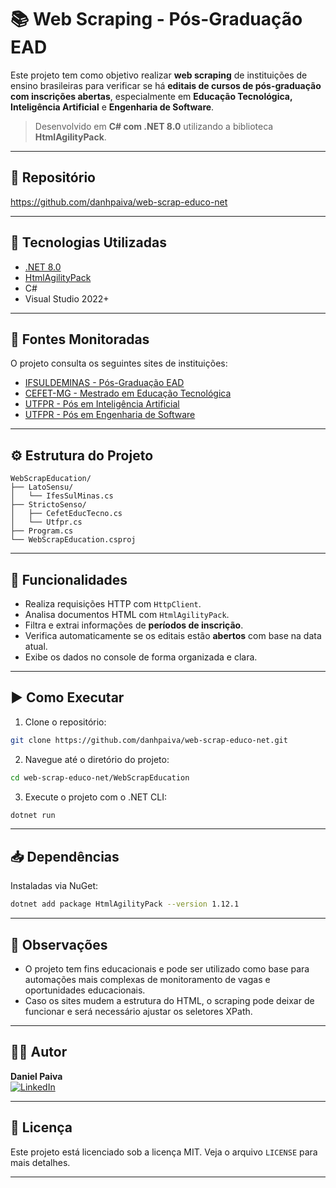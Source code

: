 # 📚 Web Scraping - Pós-Graduação EAD

Este projeto tem como objetivo realizar **web scraping** de instituições de ensino brasileiras para verificar se há **editais de cursos de pós-graduação com inscrições abertas**, especialmente em **Educação Tecnológica, Inteligência Artificial** e **Engenharia de Software**.

> Desenvolvido em **C# com .NET 8.0** utilizando a biblioteca **HtmlAgilityPack**.

---

## 🔗 Repositório

https://github.com/danhpaiva/web-scrap-educo-net

---

## 🚀 Tecnologias Utilizadas

- [.NET 8.0](https://dotnet.microsoft.com/en-us/download)
- [HtmlAgilityPack](https://www.nuget.org/packages/HtmlAgilityPack)
- C#
- Visual Studio 2022+

---

## 🏫 Fontes Monitoradas

O projeto consulta os seguintes sites de instituições:

- [IFSULDEMINAS - Pós-Graduação EAD](https://portal.ifsuldeminas.edu.br/index.php/pos-graduacao-ead2/pos-graduacao-abertos-ead)
- [CEFET-MG - Mestrado em Educação Tecnológica](https://sig.cefetmg.br/sigaa/public/processo_seletivo/lista.jsf?nivel=S&aba=p-stricto)
- [UTFPR - Pós em Inteligência Artificial](https://pos-graduacao-ead.cp.utfpr.edu.br/inteligencia-artificial/)
- [UTFPR - Pós em Engenharia de Software](https://pos-graduacao-ead.cp.utfpr.edu.br/engenharia-de-software/)

---

## ⚙️ Estrutura do Projeto

```text
WebScrapEducation/
├── LatoSensu/
│   └── IfesSulMinas.cs
├── StrictoSenso/
│   ├── CefetEducTecno.cs
│   └── Utfpr.cs
├── Program.cs
└── WebScrapEducation.csproj
```

---

## 🧠 Funcionalidades

- Realiza requisições HTTP com `HttpClient`.
- Analisa documentos HTML com `HtmlAgilityPack`.
- Filtra e extrai informações de **períodos de inscrição**.
- Verifica automaticamente se os editais estão **abertos** com base na data atual.
- Exibe os dados no console de forma organizada e clara.

---

## ▶️ Como Executar

1. Clone o repositório:

```bash
git clone https://github.com/danhpaiva/web-scrap-educo-net.git
```

2. Navegue até o diretório do projeto:

```bash
cd web-scrap-educo-net/WebScrapEducation
```

3. Execute o projeto com o .NET CLI:

```bash
dotnet run
```

---

## 📥 Dependências

Instaladas via NuGet:

```bash
dotnet add package HtmlAgilityPack --version 1.12.1
```

---

## 📌 Observações

- O projeto tem fins educacionais e pode ser utilizado como base para automações mais complexas de monitoramento de vagas e oportunidades educacionais.
- Caso os sites mudem a estrutura do HTML, o scraping pode deixar de funcionar e será necessário ajustar os seletores XPath.

---

## 👨‍💻 Autor

**Daniel Paiva**  
[![LinkedIn](https://img.shields.io/badge/LinkedIn-%230077B5?style=flat&logo=linkedin&logoColor=white)](https://www.linkedin.com/in/danhpaiva/)

---

## 📄 Licença

Este projeto está licenciado sob a licença MIT. Veja o arquivo `LICENSE` para mais detalhes.

---
